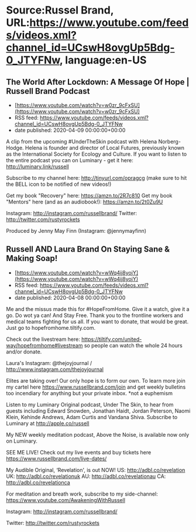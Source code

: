 # Source:Russel Brand, URL:https://www.youtube.com/feeds/videos.xml?channel_id=UCswH8ovgUp5Bdg-0_JTYFNw, language:en-US

## The World After Lockdown: A Message Of Hope | Russell Brand Podcast
 - [https://www.youtube.com/watch?v=w0zr_9cFxSU](https://www.youtube.com/watch?v=w0zr_9cFxSU)
 - RSS feed: https://www.youtube.com/feeds/videos.xml?channel_id=UCswH8ovgUp5Bdg-0_JTYFNw
 - date published: 2020-04-09 00:00:00+00:00

A clip from the upcoming #UnderTheSkin podcast with Helena Norberg-Hodge. Helena is founder and director of Local Futures, previously known as the International Society for Ecology and Culture.
If you want to listen to the entire podcast you can on Luminary - get it here: http://luminary.link/russell

Subscribe to my channel here: http://tinyurl.com/opragcg
(make sure to hit the BELL icon to be notified of new videos!)

Get my book "Recovery" here: https://amzn.to/2R7c810
Get my book "Mentors" here (and as an audiobook!): https://amzn.to/2t0Zu9U

Instagram: http://instagram.com/russellbrand/
Twitter: http://twitter.com/rustyrockets

Produced by Jenny May Finn (Instagram: @jennymayfinn)

## Russell AND Laura Brand On Staying Sane & Making Soap!
 - [https://www.youtube.com/watch?v=wWq4ij8yojY](https://www.youtube.com/watch?v=wWq4ij8yojY)
 - RSS feed: https://www.youtube.com/feeds/videos.xml?channel_id=UCswH8ovgUp5Bdg-0_JTYFNw
 - date published: 2020-04-08 00:00:00+00:00

Me and the missus made this for #HopeFromHome. Give it a watch, give it a go. Do wot ya can! And Stay Free.
Thank you to the frontline workers and medical teams fighting for us all. If you want to donate, that would be great. Just go to hopefromhome.tiltify.com.

Check out the livestream here: https://tiltify.com/united-way/hopefromhome#livestream so people can watch the whole 24 hours and/or donate.

Laura's Instagram: @thejoyjournal  / http://www.instagram.com/thejoyjournal

Elites are taking over! Our only hope is to form our own. To learn more join my cartel here https://www.russellbrand.com/join and get weekly bulletins too incendiary for anything but your private inbox.
*not a euphemism

Listen to my Luminary Original podcast, Under The Skin, to hear from guests including Edward Snowden, Jonathan Haidt, Jordan Peterson, Naomi Klein, Kehinde Andrews, Adam Curtis and Vandana Shiva.
Subscribe to Luminary at http://apple.co/russell 

My NEW weekly meditation podcast, Above the Noise, is available now only on Luminary.

SEE ME LIVE! Check out my live events and buy tickets here https://www.russellbrand.com/live-dates/ 

My Audible Original, ‘Revelation', is out NOW!
US: http://adbl.co/revelation
UK: http://adbl.co/revelationuk
AU: http://adbl.co/revelationau
CA: http://adbl.co/revelationca

For meditation and breath work, subscribe to my side-channel: 
https://www.youtube.com/AwakeningWithRussell

Instagram: 
http://instagram.com/russellbrand/

Twitter: 
http://twitter.com/rustyrockets


